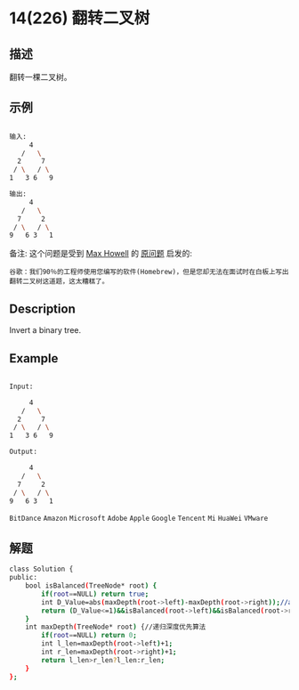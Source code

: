 # 14(226) 翻转二叉树
## 描述

翻转一棵二叉树。

## 示例
```bash

输入:
     4
   /   \
  2     7
 / \   / \
1   3 6   9

输出:
     4
   /   \
  7     2
 / \   / \
9   6 3   1

``` 
备注:
这个问题是受到 [Max Howell](https://twitter.com/mxcl) 的 [原问题](https://twitter.com/mxcl/status/608682016205344768) 启发的:

```
谷歌：我们90％的工程师使用您编写的软件(Homebrew)，但是您却无法在面试时在白板上写出翻转二叉树这道题，这太糟糕了。
```

## Description

Invert a binary tree.

## Example

```bash

Input:

     4
   /   \
  2     7
 / \   / \
1   3 6   9

Output:

     4
   /   \
  7     2
 / \   / \
9   6 3   1
```
`BitDance` `Amazon` `Microsoft` `Adobe` `Apple` `Google` `Tencent` `Mi` `HuaWei` `VMware`
## 解题

```bash
class Solution {
public:
    bool isBalanced(TreeNode* root) {
        if(root==NULL) return true;
        int D_Value=abs(maxDepth(root->left)-maxDepth(root->right));//abs()绝对值函数
        return (D_Value<=1)&&isBalanced(root->left)&&isBalanced(root->right);
    }
    int maxDepth(TreeNode* root) {//递归深度优先算法
        if(root==NULL) return 0;
        int l_len=maxDepth(root->left)+1;
        int r_len=maxDepth(root->right)+1;
        return l_len>r_len?l_len:r_len;
    }
};
```